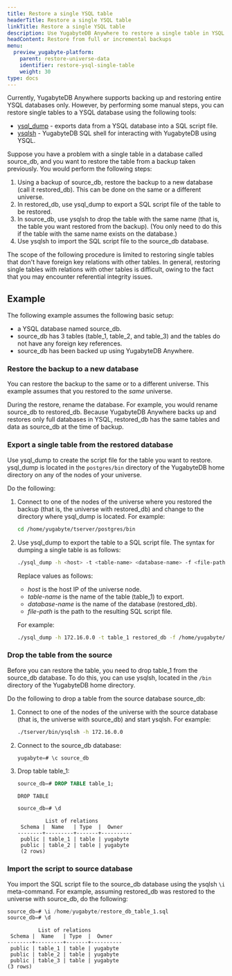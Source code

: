 ```yaml
---
title: Restore a single YSQL table
headerTitle: Restore a single YSQL table
linkTitle: Restore a single YSQL table
description: Use YugabyteDB Anywhere to restore a single table in YSQL.
headContent: Restore from full or incremental backups
menu:
  preview_yugabyte-platform:
    parent: restore-universe-data
    identifier: restore-ysql-single-table
    weight: 30
type: docs
---
```


Currently, YugabyteDB Anywhere supports backing up and restoring entire YSQL databases only. However, by performing some manual steps, you can restore single tables to a YSQL database using the following tools:

- [ysql_dump](../../../manage/backup-restore/export-import-data/) - exports data from a YSQL database into a SQL script file.
- [ysqlsh](../../../admin/ysqlsh/) - YugabyteDB SQL shell for interacting with YugabyteDB using YSQL.

Suppose you have a problem with a single table in a database called source_db, and you want to restore the table from a backup taken previously. You would perform the following steps:

1. Using a backup of source_db, restore the backup to a new database (call it restored_db). This can be done on the same or a different universe.
1. In restored_db, use ysql_dump to export a SQL script file of the table to be restored.
1. In source_db, use ysqlsh to drop the table with the same name (that is, the table you want restored from the backup). (You only need to do this if the table with the same name exists on the database.)
1. Use ysqlsh to import the SQL script file to the source_db database.

The scope of the following procedure is limited to restoring single tables that don't have foreign key relations with other tables. In general, restoring single tables with relations with other tables is difficult, owing to the fact that you may encounter referential integrity issues.

## Example

The following example assumes the following basic setup:

- a YSQL database named source_db.
- source_db has 3 tables (table_1, table_2, and table_3) and the tables do not have any foreign key references.
- source_db has been backed up using YugabyteDB Anywhere.

### Restore the backup to a new database

You can restore the backup to the same or to a different universe. This example assumes that you restored to the *same* universe.

During the restore, rename the database. For example, you would rename source_db to restored_db. Because YugabyteDB Anywhere backs up and restores only full databases in YSQL, restored_db has the same tables and data as source_db at the time of backup.

### Export a single table from the restored database

Use ysql_dump to create the script file for the table you want to restore. ysql_dump is located in the `postgres/bin` directory of the YugabyteDB home directory on any of the nodes of your universe.

Do the following:

1. Connect to one of the nodes of the universe where you restored the backup (that is, the universe with restored_db) and change to the directory where ysql_dump is located. For example:

    ```sh
    cd /home/yugabyte/tserver/postgres/bin
    ```

1. Use ysql_dump to export the table to a SQL script file. The syntax for dumping a single table is as follows:

    ```sh
    ./ysql_dump -h <host> -t <table-name> <database-name> -f <file-path>
    ```

    Replace values as follows:

    - *host* is the host IP of the universe node.
    - *table-name* is the name of the table (table_1) to export.
    - *database-name* is the name of the database (restored_db).
    - *file-path* is the path to the resulting SQL script file.

    For example:

    ```sh
    ./ysql_dump -h 172.16.0.0 -t table_1 restored_db -f /home/yugabyte/restored_db_table_1.sql
    ```

### Drop the table from the source

Before you can restore the table, you need to drop table_1 from the source_db database. To do this, you can use ysqlsh, located in the `/bin` directory of the YugabyteDB home directory.

Do the following to drop a table from the source database source_db:

1. Connect to one of the nodes of the universe with the source database (that is, the universe with source_db) and start ysqlsh. For example:

    ```sh
    ./tserver/bin/ysqlsh -h 172.16.0.0
    ```

1. Connect to the source_db database:

    ```sql
    yugabyte=# \c source_db
    ```

1. Drop table table_1:

    ```sql
    source_db=# DROP TABLE table_1;
    ```

    ```output
    DROP TABLE
    ```

    ```sql
    source_db=# \d
    ```

    ```output
             List of relations
     Schema |  Name   | Type  |  Owner   
    --------+---------+-------+----------
     public | table_1 | table | yugabyte
     public | table_2 | table | yugabyte
     (2 rows)
    ```

### Import the script to source database

You import the SQL script file to the source_db database using the ysqlsh `\i` meta-command. For example, assuming restored_db was restored to the universe with source_db, do the following:

```sql
source_db=# \i /home/yugabyte/restore_db_table_1.sql
source_db=# \d
```

```output
          List of relations
 Schema |  Name   | Type  |  Owner
--------+---------+-------+----------
 public | table_1 | table | yugabyte
 public | table_2 | table | yugabyte
 public | table_3 | table | yugabyte
(3 rows)
```
